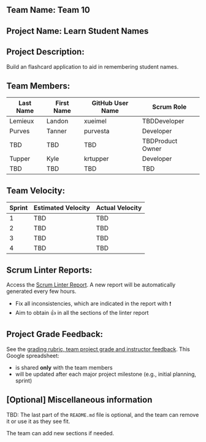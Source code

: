 ## Team Name: Team 10

## Project Name: Learn Student Names

## Project Description:
Build an flashcard application to aid in remembering student names.

## Team Members:

Last Name       | First Name      | GitHub User Name     | Scrum Role
--------------- | --------------- | -------------------- | ---------------
Lemieux             | Landon             | xueimel                  | TBDDeveloper
Purves             | Tanner             | purvesta                  | Developer
TBD             | TBD             | TBD                  | TBDProduct Owner
Tupper             | Kyle             | krtupper                  | Developer
TBD             | TBD             | TBD                  | TBD

## Team Velocity:

Sprint | Estimated Velocity | Actual Velocity
------ | ------------------ | ---------------
1      | TBD                | TBD
2      | TBD                | TBD
3      | TBD                | TBD
4      | TBD                | TBD

## Scrum Linter Reports:
Access the [Scrum Linter Report](http://cs.boisestate.edu/~bdit/ScrumLinter/CS471F19ScrumLinterReports/CS471-F19-Team10_w5DZEaQljEzU6m646sAVChqQMlpbNC5ebDjzLeTf/). A new report will be automatically generated every few hours.
- Fix all inconsistencies, which are indicated in the report with :heavy_exclamation_mark:
- Aim to obtain :thumbsup: in all the sections of the linter report

## Project Grade Feedback:
See the [grading rubric, team project grade and instructor feedback](https://docs.google.com/spreadsheets/d/1T0c9p31yAqKpArjZd8IbvNHsH8PorvyhQu0Eij0zkMw/edit?usp=sharing). This Google spreadsheet:
- is shared **only** with the team members
- will be updated after each major project milestone (e.g., initial planning, sprint)

## [Optional] Miscellaneous information
TBD: The last part of the `README.md` file is optional, and the team can remove it or use it as they see fit.

The team can add new sections if needed.
